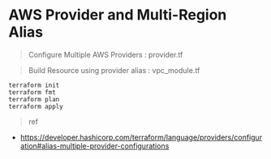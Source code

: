 # AWS Provider and Multi-Region Alias

> Configure Multiple AWS Providers : provider.tf

> Build Resource using provider alias : vpc_module.tf

```
terraform init
terraform fmt
terraform plan
terraform apply
```


> ref
- https://developer.hashicorp.com/terraform/language/providers/configuration#alias-multiple-provider-configurations